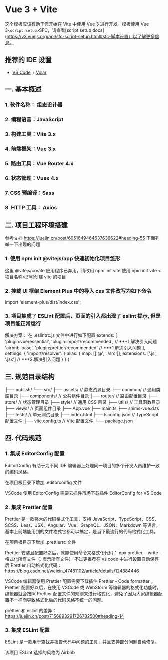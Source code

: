 # Vue 3 + Vite

这个模板应该有助于您开始在 Vite 中使用 Vue 3 进行开发。模板使用 Vue 3`<script setup>`SFC，请查看[script setup docs](https://v3.vuejs.org/api/sfc-script-setup.html#sfc-脚本设置）以了解更多信息。

## 推荐的 IDE 设置

- [VS Code](https://code.visualstudio.com/) + [Volar](https://marketplace.visualstudio.com/items?itemName=Vue.volar)

## 一. 基本概述

### 1. 软件名称： 组态设计器

### 2. 编程语言：JavaScript

### 3. 构建工具：Vite 3.x

### 4. 前端框架：Vue 3.x

### 5. 路由工具：Vue Router 4.x

### 6. 状态管理：Vuex 4.x

### 7. CSS 预编译：Sass

### 8. HTTP 工具： Axios

## 二. 项目工程环境搭建

参考文档 https://juejin.cn/post/6951649464637636622#heading-55
下面列举一下出现的问题

### 1. 使用 npm init @vitejs/app 快速初始化项目雏形

这里 @vitejs/create 应用程序已弃用，请改用 npm init vite
使用 npm init vite <项目名称>即可创建 vite 的项目

### 2. 挂载 UI 框架 Element Plus 中的导入 css 文件改写为如下命令

import 'element-plus/dist/index.css';

### 3. 项目集成了 ESLint 配置后，页面的引入都出现了 eslint 提示, 但是项目能正常运行

解决方案： 在 .eslintrc.js 文件中进行如下配置
extends: [
'plugin:vue/essential',
'plugin:import/recommended', // ***1.解决引入问题
'airbnb-base',
'plugin:prettier/recommended' // ***1.解决引入问题
],
settings: {
'import/resolver': {
alias: {
map: [['@', './src']],
extensions: ['.js', '.jsx'] // \*\*\*2.解决引入问题
}
}
}

## 三. 规范目录结构

├── publish/
└── src/
├── assets/ // 静态资源目录
├── common/ // 通用类库目录
├── components/ // 公共组件目录
├── router/ // 路由配置目录
├── store/ // 状态管理目录
├── style/ // 通用 CSS 目录
├── utils/ // 工具函数目录
├── views/ // 页面组件目录
├── App.vue
├── main.ts
├── shims-vue.d.ts
├── tests/ // 单元测试目录
├── index.html
├── tsconfig.json // TypeScript 配置文件
├── vite.config.ts // Vite 配置文件
└── package.json

## 四. 代码规范

### 1. 集成 EditorConfig 配置

EditorConfig 有助于为不同 IDE 编辑器上处理同一项目的多个开发人员维护一致的编码风格。

在项目根目录下增加 .editorconfig 文件

VSCode 使用 EditorConfig 需要去插件市场下载插件 EditorConfig for VS Code

### 2. 集成 Prettier 配置

Prettier 是一款强大的代码格式化工具，支持 JavaScript、TypeScript、CSS、SCSS、Less、JSX、Angular、Vue、GraphQL、JSON、Markdown 等语言，基本上前端能用到的文件格式它都可以搞定，是当下最流行的代码格式化工具。

在项目根目录下增加 .prettierrc 文件

Prettier 安装且配置好之后，就能使用命令来格式化代码： npx prettier --write . 格式化所有文件（. 表示所有文件）
不过更推荐在 vs code 中进行设置自动保存后 Prettier 自动格式化代码：https://blog.csdn.net/weixin_47481102/article/details/124384446

VSCode 编辑器使用 Prettier 配置需要下载插件 Prettier - Code formatter 。
Prettier 配置好以后，在使用 VSCode 或 WebStorm 等编辑器的格式化功能时，编辑器就会按照 Prettier 配置文件的规则来进行格式化，避免了因为大家编辑器配置不一样而导致格式化后的代码风格不统一的问题。

prettier 和 eslint 的差异：https://juejin.cn/post/7156893291726782500#heading-14

### 3. 集成 ESLint 配置

ESLint 是一款用于查找并报告代码中问题的工具，并且支持部分问题自动修复。

该项目 ESLint 选择的风格为 Airbnb
